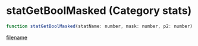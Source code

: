 # statGetBoolMasked (Category stats)

```js
function statGetBoolMasked(statName: number, mask: number, p2: number): boolean
```

[filename](statGetBoolMasked_m.md ':include')